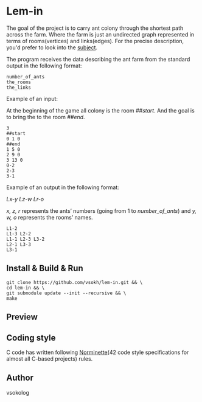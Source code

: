 # Lem-in
The goal of the project is to carry ant colony through the shortest path across the farm.
Where the farm is just an undirected graph represented in terms of rooms(vertices) and links(edges). For the precise description, you'd prefer to look into the [subject](https://github.com/vsokh/lem-in/blob/master/docs/en.subject.pdf).

The program receives the data describing the ant farm from the standard output in the following format:
```
number_of_ants
the_rooms
the_links
```

Example of an input:

At the beginning of the game all colony is the room *##start*. And the goal is to bring the to the room *##end*.
```
3
##start
0 1 0
##end
1 5 0
2 9 0
3 13 0
0-2
2-3
3-1
```

Example of an output in the following format:

*Lx-y Lz-w Lr-o*

*x, z, r* represents the ants’ numbers (going from 1 to *number_of_ants*) and *y,
w, o* represents the rooms’ names.
```
L1-2
L1-3 L2-2
L1-1 L2-3 L3-2
L2-1 L3-3
L3-1
```

## Install & Build & Run
```
git clone https://github.com/vsokh/lem-in.git && \
cd lem-in && \
git submodule update --init --recursive && \
make
```

## Preview

## Coding style
C code has written following [Norminette](https://github.com/vsokh/lem-in/blob/master/docs/norme.en.pdf)(42 code style specifications for almost all C-based projects) rules.

## Author
vsokolog
